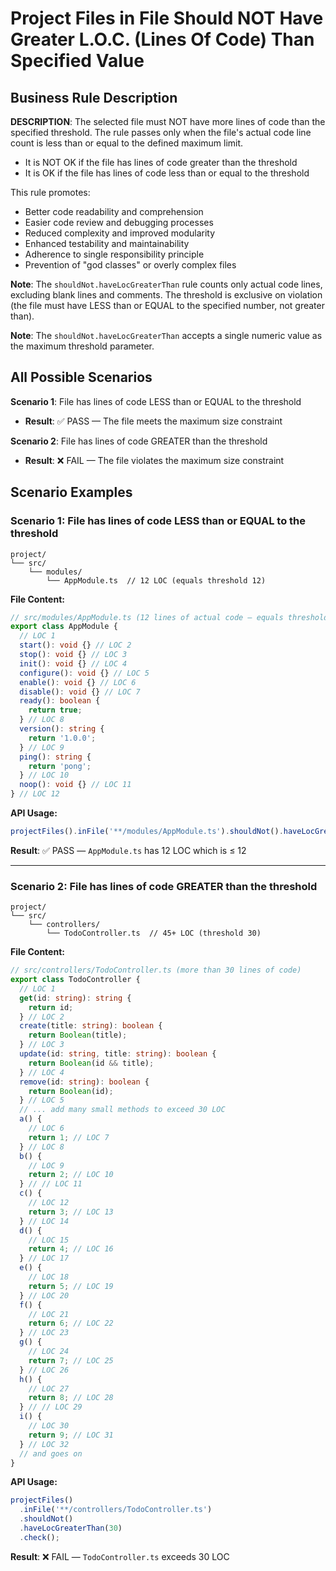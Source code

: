 # Project Files in File Should NOT Have Greater L.O.C. (Lines Of Code) Than Specified Value

## Business Rule Description

**DESCRIPTION**: The selected file must NOT have more lines of code than the specified threshold. The rule passes only when the file's actual code line count is less than or equal to the defined maximum limit.

- It is NOT OK if the file has lines of code greater than the threshold
- It is OK if the file has lines of code less than or equal to the threshold

This rule promotes:

- Better code readability and comprehension
- Easier code review and debugging processes
- Reduced complexity and improved modularity
- Enhanced testability and maintainability
- Adherence to single responsibility principle
- Prevention of "god classes" or overly complex files

**Note**: The `shouldNot.haveLocGreaterThan` rule counts only actual code lines, excluding blank lines and comments. The threshold is exclusive on violation (the file must have LESS than or EQUAL to the specified number, not greater than).

**Note**: The `shouldNot.haveLocGreaterThan` accepts a single numeric value as the maximum threshold parameter.

## All Possible Scenarios

**Scenario 1**: File has lines of code LESS than or EQUAL to the threshold

- **Result**: ✅ PASS — The file meets the maximum size constraint

**Scenario 2**: File has lines of code GREATER than the threshold

- **Result**: ❌ FAIL — The file violates the maximum size constraint

## Scenario Examples

### Scenario 1: File has lines of code LESS than or EQUAL to the threshold

```
project/
└── src/
    └── modules/
        └── AppModule.ts  // 12 LOC (equals threshold 12)
```

**File Content:**

```typescript
// src/modules/AppModule.ts (12 lines of actual code — equals threshold)
export class AppModule {
  // LOC 1
  start(): void {} // LOC 2
  stop(): void {} // LOC 3
  init(): void {} // LOC 4
  configure(): void {} // LOC 5
  enable(): void {} // LOC 6
  disable(): void {} // LOC 7
  ready(): boolean {
    return true;
  } // LOC 8
  version(): string {
    return '1.0.0';
  } // LOC 9
  ping(): string {
    return 'pong';
  } // LOC 10
  noop(): void {} // LOC 11
} // LOC 12
```

**API Usage:**

```typescript
projectFiles().inFile('**/modules/AppModule.ts').shouldNot().haveLocGreaterThan(12).check();
```

**Result**: ✅ PASS — `AppModule.ts` has 12 LOC which is ≤ 12

---

### Scenario 2: File has lines of code GREATER than the threshold

```
project/
└── src/
    └── controllers/
        └── TodoController.ts  // 45+ LOC (threshold 30)
```

**File Content:**

```typescript
// src/controllers/TodoController.ts (more than 30 lines of code)
export class TodoController {
  // LOC 1
  get(id: string): string {
    return id;
  } // LOC 2
  create(title: string): boolean {
    return Boolean(title);
  } // LOC 3
  update(id: string, title: string): boolean {
    return Boolean(id && title);
  } // LOC 4
  remove(id: string): boolean {
    return Boolean(id);
  } // LOC 5
  // ... add many small methods to exceed 30 LOC
  a() {
    // LOC 6
    return 1; // LOC 7
  } // LOC 8
  b() {
    // LOC 9
    return 2; // LOC 10
  } // // LOC 11
  c() {
    // LOC 12
    return 3; // LOC 13
  } // LOC 14
  d() {
    // LOC 15
    return 4; // LOC 16
  } // LOC 17
  e() {
    // LOC 18
    return 5; // LOC 19
  } // LOC 20
  f() {
    // LOC 21
    return 6; // LOC 22
  } // LOC 23
  g() {
    // LOC 24
    return 7; // LOC 25
  } // LOC 26
  h() {
    // LOC 27
    return 8; // LOC 28
  } // // LOC 29
  i() {
    // LOC 30
    return 9; // LOC 31
  } // LOC 32
  // and goes on
}
```

**API Usage:**

```typescript
projectFiles()
  .inFile('**/controllers/TodoController.ts')
  .shouldNot()
  .haveLocGreaterThan(30)
  .check();
```

**Result**: ❌ FAIL — `TodoController.ts` exceeds 30 LOC
